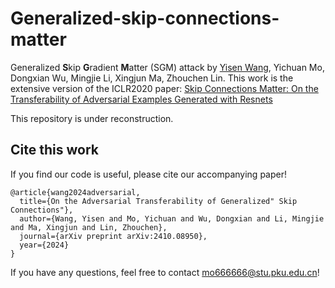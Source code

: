 # Generalized-skip-connections-matter

Generalized **S**kip **G**radient **M**atter (SGM) attack by [Yisen Wang](https://yisenwang.github.io/), Yichuan Mo, Dongxian Wu, Mingjie Li, Xingjun Ma, Zhouchen Lin. This work is the extensive version of the ICLR2020 paper: [Skip Connections Matter: On the Transferability of Adversarial Examples Generated with Resnets](https://proceedings.neurips.cc/paper_files/paper/2020/file/1ef91c212e30e14bf125e9374262401f-Paper.pdf)

This repository is under reconstruction.



## Cite this work
If you find our code is useful, please cite our accompanying paper!
```
@article{wang2024adversarial,
  title={On the Adversarial Transferability of Generalized" Skip Connections"},
  author={Wang, Yisen and Mo, Yichuan and Wu, Dongxian and Li, Mingjie and Ma, Xingjun and Lin, Zhouchen},
  journal={arXiv preprint arXiv:2410.08950},
  year={2024}
}
```
If you have any questions, feel free to contact mo666666@stu.pku.edu.cn!
